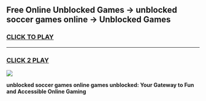 
## Free Online Unblocked Games → unblocked soccer games online → Unblocked Games
<h3>
<a href="https://premium.freeplayer.one?title=unblocked_soccer_games_online&ref=21F">CLICK TO PLAY</a></h3>
<hr>

<h3>
<a href="https://premium.freeplayer.one?title=unblocked_soccer_games_online&ref=21F">CLICK 2 PLAY</a>
  
</h3>

<a href="https://premium.freeplayer.one?title=unblocked_soccer_games_online&ref=21F/"><img src="https://clearcache.store/games.png"></a>


**unblocked soccer games online games unblocked: Your Gateway to Fun and Accessible Online Gaming**
